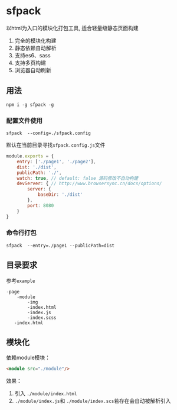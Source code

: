 # sfpack

以html为入口的模块化打包工具, 适合轻量级静态页面构建

1. 完全的模块化构建
2. 静态依赖自动解析
3. 支持es6、sass
4. 支持多页构建
5. 浏览器自动刷新

## 用法

`npm i -g sfpack -g`

### 配置文件使用
`sfpack  --config=./sfpack.config`

默认在当前目录寻找`sfpack.config.js`文件

```javascript
module.exports = {
    entry: ['./page1', './page2'],
    dist: './dist',
    publicPath: './',
    watch: true, // default: false 源码修改不自动构建
    devServer: { // http://www.browsersync.cn/docs/options/
        server: {
            baseDir: './dist'
        },
        port: 8080
    }
}
```

### 命令行打包
`sfpack  --entry=./page1 --publicPath=dist`

## 目录要求
参考`example`

```
-page
    -module
        -img
        -index.html
        -index.js
        -index.scss
   -index.html
```
## 模块化

依赖module模块：

```html
<module src="./module"/>
```

效果：
1. 引入 `./module/index.html`
2. `./module/index.js`和 `./module/index.scs`若存在会自动被解析引入
